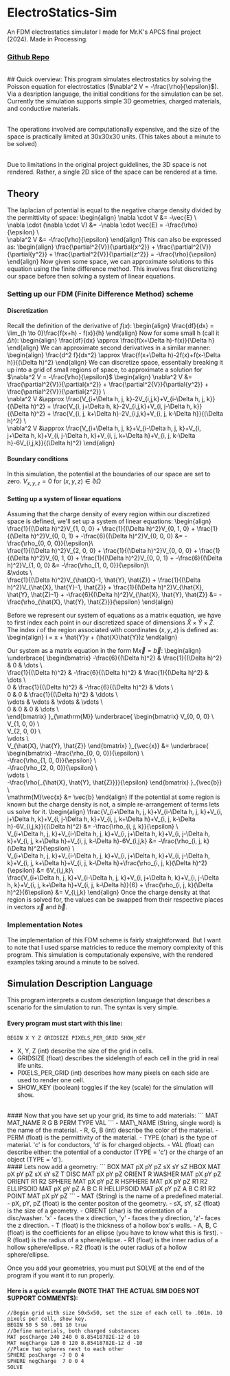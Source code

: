 # ElectroStatics-Sim
An FDM electrostatics simulator I made for Mr.K's APCS final project (2024). Made in Processing.
<br>
### [Github Repo](https://github.com/ringedSquid/Electrostatics-Sim-APCS-final)
<br>
## Quick overview:
This program simulates electrostatics by solving the Poisson equation for electrostatics ($\nabla^2 V = -\frac{\rho}{\epsilon}$). 
Via a desription language, the initial conditions for the simulation can be set. Currently the simulation supports simple 3D geometries, charged materials, and conductive materials.

<br>The operations involved are computationally expensive, and the size of the space is practically limited at 30x30x30 units. (This takes about a minute to be solved)

<br>Due to limitations in the original project guidelines, the 3D space is not rendered. Rather, a single 2D slice of the space can be rendered at a time. 
<br>
## Theory
The laplacian of potential is equal to the negative charge density divided by the permittivity of space:
\begin{align}
\nabla \cdot V &= -\vec{E} \\\
\nabla \cdot (\nabla \cdot V) &= -\nabla \cdot \vec{E} = -\frac{\rho}{\epsilon} \\\
\nabla^2 V &= -\frac{\rho}{\epsilon}
\end{align}
This can also be expressed as:
\begin{align}
    \frac{\partial^2{V}}{\partial{x^2}} + \frac{\partial^2{V}}{\partial{y^2}} + \frac{\partial^2{V}}{\partial{z^2}} = -\frac{\rho}{\epsilon}
\end{align}
Now given some space, we can approximate solutions to this equation using the finite difference method. This involves first discretizing our space before then solving a system of linear equations.
<br>
### Setting up our FDM (Finite Difference Method) scheme
#### Discretization
Recall the definition of the derivative of $f(x)$:
\begin{align}
    \frac{df}{dx} = \lim_{h \to 0}\frac{f(x+h) - f(x)}{h}
\end{align}
Now for some small h (call it $\Delta h$):
\begin{align}
    \frac{df}{dx} \approx \frac{f(x+\Delta h)-f(x)}{\Delta h}
\end{align}
We can approximate second derivatives in a similar manner:
\begin{align}
     \frac{d^2 f}{dx^2} \approx \frac{f(x+\Delta h)-2f(x)+f(x-\Delta h)}{(\Delta h)^2}
\end{align}
We can discretize space, essentially breaking it up into a grid of small regions of space, 
to approximate a solution for $\nabla^2 V = -\frac{\rho}{\epsilon}$
\begin{align}
    \nabla^2 V &= \frac{\partial^2{V}}{\partial{x^2}} + \frac{\partial^2{V}}{\partial{y^2}} + \frac{\partial^2{V}}{\partial{z^2}} \\\
    \nabla^2 V &\approx 
    \frac{V\_{i+\Delta h, j, k}-2V\_{i,j,k}+V\_{i-\Delta h, j, k}}{(\Delta h)^2} + 
    \frac{V\_{i, j+\Delta h, k}-2V\_{i,j,k}+V\_{i, j-\Delta h, k}}{(\Delta h)^2} + 
    \frac{V\_{i, j, k+\Delta h}-2V\_{i,j,k}+V\_{i, j, k-\Delta h}}{(\Delta h)^2} \\\
    \nabla^2 V &\approx \frac{V\_{i+\Delta h, j, k}+V\_{i-\Delta h, j, k}+V\_{i, j+\Delta h, k}+V\_{i, j-\Delta h, k}+V\_{i, j, k+\Delta h}+V\_{i, j, k-\Delta h}-6V\_{i,j,k}}{(\Delta h)^2}
\end{align}
#### Boundary conditions
In this simulation, the potential at the boundaries of our space are set to zero. $V_{x, y, z} = 0$ for $(x, y, z) \in \partial\Omega$
<br>
#### Setting up a system of linear equations
Assuming that the charge density of every region within our discretized space is defined, we'll set up a system of linear equations:
\begin{align}
    \frac{1}{(\Delta h)^2}V\_{1, 0, 0} + \frac{1}{(\Delta h)^2}V\_{0, 1, 0} + \frac{1}{(\Delta h)^2}V\_{0, 0, 1} + -\frac{6}{(\Delta h)^2}V\_{0, 0, 0} &= -\frac{\rho\_{0, 0, 0}}{\epsilon}\\\
    \frac{1}{(\Delta h)^2}V\_{2, 0, 0} +  \frac{1}{(\Delta h)^2}V\_{0, 0, 0} + \frac{1}{(\Delta h)^2}V\_{0, 1, 0} + \frac{1}{(\Delta h)^2}V\_{0, 0, 1} + -\frac{6}{(\Delta h)^2}V\_{1, 0, 0} &= -\frac{\rho\_{1, 0, 0}}{\epsilon}\\\
    &\vdots \\\
    \frac{1}{(\Delta h)^2}V\_{\hat{X}-1, \hat{Y}, \hat{Z}} + \frac{1}{(\Delta h)^2}V\_{\hat{X}, \hat{Y}-1, \hat{Z}} + \frac{1}{(\Delta h)^2}V\_{\hat{X}, \hat{Y}, \hat{Z}-1} + -\frac{6}{(\Delta h)^2}V\_{\hat{X}, \hat{Y}, \hat{Z}} &= -\frac{\rho\_{\hat{X}, \hat{Y}, \hat{Z}}}{\epsilon}
\end{align}

Before we represent our system of equations as a matrix equation, we have to first index each point in our discretized space of dimensions $\hat{X} \times \hat{Y} \times \hat{Z}$. The index $i$ of the region associated with coordinates $(x, y, z)$ is defined as:
\begin{align}
    i = x + \hat{Y}y + (\hat{X}\hat{Y})z
\end{align}

Our system as a matrix equation in the form $\mathrm{M}\vec{x} = \vec{b}$:
\begin{align}
    \underbrace{
    \begin{bmatrix}
    -\frac{6}{(\Delta h)^2} & \frac{1}{(\Delta h)^2} & 0 & \dots \\\
    \frac{1}{(\Delta h)^2} & -\frac{6}{(\Delta h)^2} & \frac{1}{(\Delta h)^2} & \dots \\\
    0 & \frac{1}{(\Delta h)^2} & -\frac{6}{(\Delta h)^2} & \dots \\\
    0 & 0 & \frac{1}{(\Delta h)^2} & \ddots \\\
    \vdots & \vdots & \vdots & \vdots \\\
    0 & 0 & 0 & \dots \\\
    \end{bmatrix}
    }\_{\mathrm{M}}
    \underbrace{
    \begin{bmatrix}
    V\_{0, 0, 0} \\\
    V\_{1, 0, 0} \\\
    V\_{2, 0, 0} \\\
    \vdots \\\
    V\_{\hat{X}, \hat{Y}, \hat{Z}}
    \end{bmatrix}
    }\_{\vec{x}}
    &=
    \underbrace{
    \begin{bmatrix}
    -\frac{\rho\_{0, 0, 0}}{\epsilon} \\\
    -\frac{\rho\_{1, 0, 0}}{\epsilon} \\\
    -\frac{\rho\_{2, 0, 0}}{\epsilon} \\\
    \vdots \\\
    -\frac{\rho{\_{\hat{X}, \hat{Y}, \hat{Z}}}}{\epsilon}
    \end{bmatrix}
    }\_{\vec{b}} \\\
    \mathrm{M}\vec{x} &= \vec{b}
\end{align}
If the potential at some region is known but the charge density is not, a simple re-arrangement of terms lets us solve for it.
\begin{align}
    \frac{V\_{i+\Delta h, j, k}+V\_{i-\Delta h, j, k}+V\_{i, j+\Delta h, k}+V\_{i, j-\Delta h, k}+V\_{i, j, k+\Delta h}+V\_{i, j, k-\Delta h}-6V\_{i,j,k}}{(\Delta h)^2} &= -\frac{\rho\_{i, j, k}}{\epsilon} \\\
    V\_{i+\Delta h, j, k}+V\_{i-\Delta h, j, k}+V\_{i, j+\Delta h, k}+V\_{i, j-\Delta h, k}+V\_{i, j, k+\Delta h}+V\_{i, j, k-\Delta h}-6V\_{i,j,k} &= -\frac{\rho\_{i, j, k}(\Delta h)^2}{\epsilon} \\\
    V\_{i+\Delta h, j, k}+V\_{i-\Delta h, j, k}+V\_{i, j+\Delta h, k}+V\_{i, j-\Delta h, k}+V\_{i, j, k+\Delta h}+V\_{i, j, k-\Delta h}+\frac{\rho\_{i, j, k}(\Delta h)^2}{\epsilon} &= 6V\_{i,j,k}\\\
    \frac{V\_{i+\Delta h, j, k}+V\_{i-\Delta h, j, k}+V\_{i, j+\Delta h, k}+V\_{i, j-\Delta h, k}+V\_{i, j, k+\Delta h}+V\_{i, j, k-\Delta h}}{6} +  \frac{\rho\_{i, j, k}(\Delta h)^2}{6\epsilon} &= V\_{i,j,k}
\end{align}
Once the charge density at that region is solved for, the values can be swapped from their respective places in vectors $\vec{x}$ and $\vec{b}$.
<br>
### Implementation Notes
The implementation of this FDM scheme is fairly straightforward. But I want to note that I used sparse matricies to reduce the memory complexity of this program. This simulation is computationaly expensive, with the rendered examples taking around a minute to be solved.
<br>
## Simulation Description Language
This program interprets a custom description language that describes a scenario for the simulation to run. The syntax is very simple. 
<br>
#### Every program must start with this line:

```
BEGIN X Y Z GRIDSIZE PIXELS_PER_GRID SHOW_KEY 
```

- X, Y, Z (int) describe the size of the grid in cells. 
- GRIDSIZE (float) describes the sidelength of each cell in the grid in real life units.
- PIXELS\_PER\_GRID (int) describes how many pixels on each side are used to render one cell.
- SHOW\_KEY (boolean) toggles if the key (scale) for the simulation will show.

<br>
#### Now that you have set up your grid, its time to add materials:
```
MAT MAT_NAME R G B PERM TYPE VAL
```
- MAT\_NAME (String, single word) is the name of the material.
- R, G, B (int) describe the color of the material. 
- PERM (float) is the permittivity of the material. 
- TYPE (char) is the type of material. 'c' is for conductors, 'd' is for charged objects. 
- VAL (float) can describe either: the potential of a conductor (TYPE = 'c') or the charge of an object (TYPE = 'd'). 

<br>
#### Lets now add a geometry:
```
BOX MAT pX pY pZ sX sY sZ
HBOX MAT pX pY pZ sX sY sZ T
DISC MAT pX pY pZ ORIENT R
WASHER MAT pX pY pZ ORIENT R1 R2
SPHERE MAT pX pY pZ R
HSPHERE MAT pX pY pZ R1 R2
ELLIPSOID MAT pX pY pZ A B C R
HELLIPSOID MAT pX pY pZ A B C R1 R2
POINT MAT pX pY pZ
```
- MAT (String) is the name of a predefined material. 
- pX, pY, pZ (float) is the center positon of the geometry.
- sX, sY, sZ (float) is the size of a geometry. 
- ORIENT (char) is the orientation of a disc/washer. 'x' - faces the x direction, 'y' - faces the y direction, 'z'- faces the z direction. 
- T (float) is the thickness of a hollow box's walls. 
- A, B, C (float) is the coefficients for an ellipse (you have to know what this is first). 
- R (float) is the radius of a sphere/ellipse. 
- R1 (float) is the inner radius of a hollow sphere/ellipse. 
- R2 (float) is the outer radius of a hollow sphere/ellipse.
<br>

Once you add your geometries, you must put SOLVE at the end of the program if you want it to run properly. 
<br>
#### Here is a quick example (NOTE THAT THE ACTUAL SIM DOES NOT SUPPORT COMMENTS): 
```
//Begin grid with size 50x5x50, set the size of each cell to .001m. 10 pixels per cell, show key.
BEGIN 50 5 50 .001 10 true 
//Define materials, both charged substances
MAT posCharge 240 240 0 8.85418782E-12 d 10
MAT negCharge 120 0 120 8.85418782E-12 d -10
//Place two spheres next to each other
SPHERE posCharge -7 0 0 4
SPHERE negCharge  7 0 0 4
SOLVE
```

